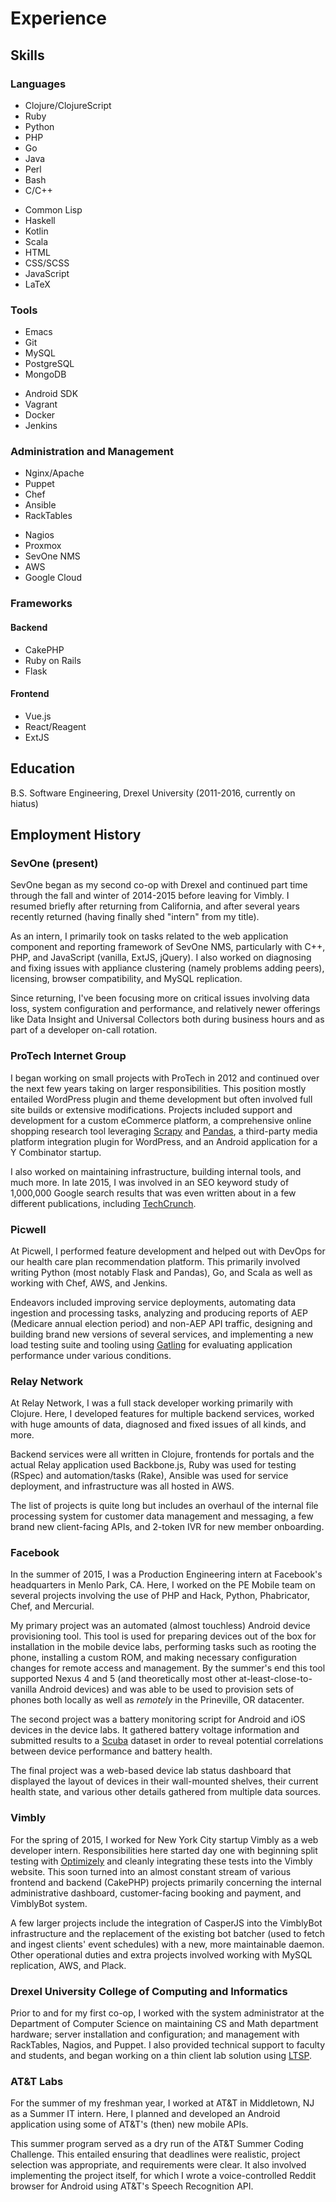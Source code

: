 # Experience

## Skills

### Languages

<div class="row" id="language-list">
<div class="one-half first">
<ul>
<li>Clojure/ClojureScript</li>
<li>Ruby</li>
<li>Python</li>
<li>PHP</li>
<li>Go</li>
<li>Java</li>
<li>Perl</li>
<li>Bash</li>
<li>C/C++</li>
</ul>
</div>
<div class="one-half">
<ul>
<li>Common Lisp</li>
<li>Haskell</li>
<li>Kotlin</li>
<li>Scala</li>
<li>HTML</li>
<li>CSS/SCSS</li>
<li>JavaScript</li>
<li>LaTeX</li>
</ul>
</div>
</div>

### Tools

<div class="row" id="language-list">
<div class="one-half first">
<ul>
<li>Emacs</li>
<li>Git</li>
<li>MySQL</li>
<li>PostgreSQL</li>
<li>MongoDB</li>
</ul>
</div>
<div class="one-half">
<ul>
<li>Android SDK</li>
<li>Vagrant</li>
<li>Docker</li>
<li>Jenkins</li>
</ul>
</div>
</div>

### Administration and Management

<div class="row" id="language-list">
<div class="one-half first">
<ul>
<li>Nginx/Apache</li>
<li>Puppet</li>
<li>Chef</li>
<li>Ansible</li>
<li>RackTables</li>
</ul>
</div>
<div class="one-half">
<ul>
<li>Nagios</li>
<li>Proxmox</li>
<li>SevOne NMS</li>
<li>AWS</li>
<li>Google Cloud</li>
</ul>
</div>
</div>

### Frameworks

#### Backend

+ CakePHP
+ Ruby on Rails
+ Flask

#### Frontend

+ Vue.js
+ React/Reagent
+ ExtJS

## Education

B.S. Software Engineering, Drexel University (2011-2016, currently on hiatus)

## Employment History

### SevOne (present)

SevOne began as my second co-op with Drexel and continued part time
through the fall and winter of 2014-2015 before leaving for Vimbly. I
resumed briefly after returning from California, and after several
years recently returned (having finally shed "intern" from my title).

As an intern, I primarily took on tasks related to the web application
component and reporting framework of SevOne NMS, particularly with
C++, PHP, and JavaScript (vanilla, ExtJS, jQuery). I also worked on
diagnosing and fixing issues with appliance clustering (namely
problems adding peers), licensing, browser compatibility, and MySQL
replication.

Since returning, I've been focusing more on critical issues involving
data loss, system configuration and performance, and relatively newer
offerings like Data Insight and Universal Collectors both during
business hours and as part of a developer on-call rotation.

### ProTech Internet Group

I began working on small projects with ProTech in 2012 and continued
over the next few years taking on larger responsibilities. This
position mostly entailed WordPress plugin and theme development but
often involved full site builds or extensive modifications. Projects
included support and development for a custom eCommerce platform, a
comprehensive online shopping research tool leveraging
[Scrapy](https://scrapy.org/) and [Pandas](http://pandas.pydata.org/),
a third-party media platform integration plugin for WordPress, and an
Android application for a Y Combinator startup.

I also worked on maintaining infrastructure, building internal tools,
and much more. In late 2015, I was involved in an SEO keyword study of
1,000,000 Google search results that was even written about in a few
different publications, including
[TechCrunch](http://techcrunch.com/2016/02/12/study-says-data-driven-seo-might-be-possible/).

### Picwell

At Picwell, I performed feature development and helped out with DevOps
for our health care plan recommendation platform. This primarily
involved writing Python (most notably Flask and Pandas), Go, and Scala
as well as working with Chef, AWS, and Jenkins.

Endeavors included improving service deployments, automating data
ingestion and processing tasks, analyzing and producing reports of AEP
(Medicare annual election period) and non-AEP API traffic, designing
and building brand new versions of several services, and implementing
a new load testing suite and tooling using
[Gatling](https://gatling.io/) for evaluating application performance
under various conditions.

### Relay Network

At Relay Network, I was a full stack developer working primarily with
Clojure. Here, I developed features for multiple backend services,
worked with huge amounts of data, diagnosed and fixed issues of all
kinds, and more.

Backend services were all written in Clojure, frontends for portals
and the actual Relay application used Backbone.js, Ruby was used for
testing (RSpec) and automation/tasks (Rake), Ansible was used for
service deployment, and infrastructure was all hosted in AWS.

The list of projects is quite long but includes an overhaul of the
internal file processing system for customer data management and
messaging, a few brand new client-facing APIs, and 2-token IVR for new
member onboarding.

### Facebook

In the summer of 2015, I was a Production Engineering intern at
Facebook's headquarters in Menlo Park, CA. Here, I worked on the PE
Mobile team on several projects involving the use of PHP and Hack,
Python, Phabricator, Chef, and Mercurial.

My primary project was an automated (almost touchless) Android device
provisioning tool. This tool is used for preparing devices out of the
box for installation in the mobile device labs, performing tasks such
as rooting the phone, installing a custom ROM, and making necessary
configuration changes for remote access and management. By the
summer's end this tool supported Nexus 4 and 5 (and theoretically most
other at-least-close-to-vanilla Android devices) and was able to be
used to provision sets of phones both locally as well as *remotely* in
the Prineville, OR datacenter.

The second project was a battery monitoring script for Android and iOS
devices in the device labs. It gathered battery voltage information
and submitted results to a
[Scuba](https://www.facebook.com/notes/facebook-engineering/under-the-hood-data-diving-with-scuba/10150599692628920/)
dataset in order to reveal potential correlations between device
performance and battery health.

The final project was a web-based device lab status dashboard that
displayed the layout of devices in their wall-mounted shelves, their
current health state, and various other details gathered from multiple
data sources.

### Vimbly

For the spring of 2015, I worked for New York City startup Vimbly as a
web developer intern. Responsibilities here started day one with
beginning split testing with [Optimizely](https://www.optimizely.com/)
and cleanly integrating these tests into the Vimbly website. This soon
turned into an almost constant stream of various frontend and backend
(CakePHP) projects primarily concerning the internal administrative
dashboard, customer-facing booking and payment, and VimblyBot system.

A few larger projects include the integration of CasperJS into the
VimblyBot infrastructure and the replacement of the existing bot
batcher (used to fetch and ingest clients' event schedules) with a
new, more maintainable daemon. Other operational duties and extra
projects involved working with MySQL replication, AWS, and Plack.

### Drexel University College of Computing and Informatics

Prior to and for my first co-op, I worked with the system
administrator at the Department of Computer Science on maintaining CS
and Math department hardware; server installation and configuration;
and management with RackTables, Nagios, and Puppet. I also provided
technical support to faculty and students, and began working on a thin
client lab solution using [LTSP](https://ltsp.org).

### AT&T Labs

For the summer of my freshman year, I worked at AT&T in Middletown, NJ
as a Summer IT intern. Here, I planned and developed an Android
application using some of AT&T's (then) new mobile APIs.

This summer program served as a dry run of the AT&T Summer Coding
Challenge. This entailed ensuring that deadlines were realistic,
project selection was appropriate, and requirements were clear. It
also involved implementing the project itself, for which I wrote a
voice-controlled Reddit browser for Android using AT&T's Speech
Recognition API.
